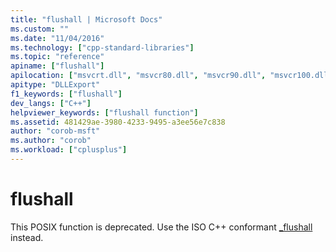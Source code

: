 ```yaml
---
title: "flushall | Microsoft Docs"
ms.custom: ""
ms.date: "11/04/2016"
ms.technology: ["cpp-standard-libraries"]
ms.topic: "reference"
apiname: ["flushall"]
apilocation: ["msvcrt.dll", "msvcr80.dll", "msvcr90.dll", "msvcr100.dll", "msvcr100_clr0400.dll", "msvcr110.dll", "msvcr110_clr0400.dll", "msvcr120.dll", "msvcr120_clr0400.dll", "ucrtbase.dll"]
apitype: "DLLExport"
f1_keywords: ["flushall"]
dev_langs: ["C++"]
helpviewer_keywords: ["flushall function"]
ms.assetid: 481429ae-3980-4233-9495-a3ee56e7c838
author: "corob-msft"
ms.author: "corob"
ms.workload: ["cplusplus"]
---
```

# flushall

This POSIX function is deprecated. Use the ISO C++ conformant [_flushall](flushall.md) instead.